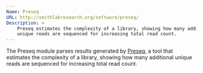 ```yaml
---
Name: Preseq
URL: http://smithlabresearch.org/software/preseq/
Description: >
    Preseq estimates the complexity of a library, showing how many additional
    unique reads are sequenced for increasing total read count.
---
```


The Preseq module parses results generated by
[Preseq](http://smithlabresearch.org/software/preseq/),
a tool that estimates the complexity of a library, showing how many additional
unique reads are sequenced for increasing total read count.